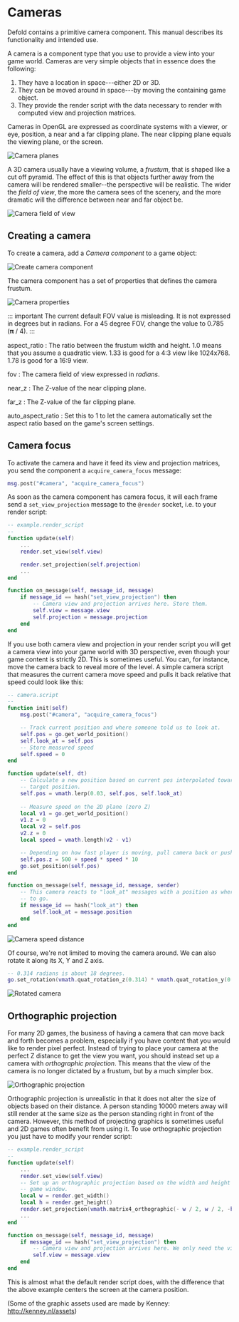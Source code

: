 Cameras
=======

Defold contains a primitive camera component. This manual describes its functionality and intended use.

A camera is a component type that you use to provide a view into your game world. Cameras are very simple objects that in essence does the following:

1. They have a location in space---either 2D or 3D.
2. They can be moved around in space---by moving the containing game object.
3. They provide the render script with the data necessary to render with computed view and projection matrices.

Cameras in OpenGL are expressed as coordinate systems with a viewer, or eye, position, a near and a far clipping plane. The near clipping plane equals the viewing plane, or the screen.

![Camera planes](images/cameras/cameras_planes.png)

A 3D camera usually have a viewing volume, a _frustum_, that is shaped like a cut off pyramid. The effect of this is that objects further away from the camera will be rendered smaller--the perspective will be realistic. The wider the _field of view_, the more the camera sees of the scenery, and the more dramatic will the difference between near and far object be.

![Camera field of view](images/cameras/cameras_fov.png)

## Creating a camera

To create a camera, add a _Camera component_ to a game object:

![Create camera component](images/cameras/cameras_create_component.png)

The camera component has a set of properties that defines the camera frustum.

![Camera properties](images/cameras/cameras_properties.png)

::: important
The current default FOV value is misleading. It is not expressed in degrees but in radians. For a 45 degree FOV, change the value to 0.785 (&#120529; / 4).
:::

aspect_ratio
: The ratio between the frustum width and height. 1.0 means that you assume a quadratic view. 1.33 is good for a 4:3 view like 1024x768. 1.78 is good for a 16:9 view.

fov
: The camera field of view expressed in _radians_.

near_z
: The Z-value of the near clipping plane.

far_z
: The Z-value of the far clipping plane.

auto_aspect_ratio
: Set this to 1 to let the camera automatically set the aspect ratio based on the game's screen settings.


## Camera focus

To activate the camera and have it feed its view and projection matrices, you send the component a `acquire_camera_focus` message:

```lua
msg.post("#camera", "acquire_camera_focus")
```

As soon as the camera component has camera focus, it will each frame send a `set_view_projection` message to the `@render` socket, i.e. to your render script:

```lua
-- example.render_script
--
function update(self)
    ...
    render.set_view(self.view)

    render.set_projection(self.projection)
    ...
end

function on_message(self, message_id, message)
    if message_id == hash("set_view_projection") then
    	-- Camera view and projection arrives here. Store them.
        self.view = message.view
        self.projection = message.projection
    end
end
```

If you use both camera view and projection in your render script you will get a camera view into your game world with 3D perspective, even though your game content is strictly 2D. This is sometimes useful. You can, for instance, move the camera back to reveal more of the level. A simple camera script that measures the current camera move speed and pulls it back relative that speed could look like this:

```lua
-- camera.script
--
function init(self)
	msg.post("#camera", "acquire_camera_focus")

    -- Track current position and where someone told us to look at.
	self.pos = go.get_world_position()
	self.look_at = self.pos
    -- Store measured speed
	self.speed = 0
end

function update(self, dt)
	-- Calculate a new position based on current pos interpolated towards current
	-- target position.
	self.pos = vmath.lerp(0.03, self.pos, self.look_at)
	
	-- Measure speed on the 2D plane (zero Z)
	local v1 = go.get_world_position()
	v1.z = 0
	local v2 = self.pos
	v2.z = 0
	local speed = vmath.length(v2 - v1)

	-- Depending on how fast player is moving, pull camera back or push it forward.
	self.pos.z = 500 + speed * speed * 10
	go.set_position(self.pos)
end

function on_message(self, message_id, message, sender)
    -- This camera reacts to "look_at" messages with a position as where
    -- to go.
	if message_id == hash("look_at") then	
		self.look_at = message.position
	end
end
```

![Camera speed distance](images/cameras/cameras_speed_distance.png)

Of course, we're not limited to moving the camera around. We can also rotate it along its X, Y and Z axis.

```lua
-- 0.314 radians is about 18 degrees.
go.set_rotation(vmath.quat_rotation_z(0.314) * vmath.quat_rotation_y(0.314))
```

![Rotated camera](images/cameras/cameras_camera_rotated.png)

## Orthographic projection

For many 2D games, the business of having a camera that can move back and forth becomes a problem, especially if you have content that you would like to render pixel perfect. Instead of trying to place your camera at the perfect Z distance to get the view you want, you should instead set up a camera with _orthographic projection_. This means that the view of the camera is no longer dictated by a frustum, but by a much simpler box.

![Orthographic projection](images/cameras/cameras_orthographic.png)

Orthographic projection is unrealistic in that it does not alter the size of objects based on their distance. A person standing 10000 meters away will still render at the same size as the person standing right in front of the camera. However, this method of projecting graphics is sometimes useful and 2D games often benefit from using it. To use orthographic projection you just have to modify your render script:

```lua
-- example.render_script
--
function update(self)
    ...
    render.set_view(self.view)
    -- Set up an orthographic projection based on the width and height of the
    -- game window.
	local w = render.get_width()
	local h = render.get_height()
	render.set_projection(vmath.matrix4_orthographic(- w / 2, w / 2, -h / 2, h / 2, -1000, 1000))
    ...
end

function on_message(self, message_id, message)
    if message_id == hash("set_view_projection") then
    	-- Camera view and projection arrives here. We only need the view.
        self.view = message.view
    end
end
```

This is almost what the default render script does, with the difference that the above example centers the screen at the camera position.

(Some of the graphic assets used are made by Kenney: http://kenney.nl/assets)
